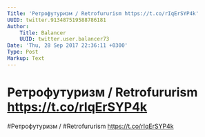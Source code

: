 ```yaml
---
Title: 'Ретрофутуризм / Retrofururism https://t.co/rIqErSYP4k'
UUID: twitter.913487519588786181
Author:
    Title: Balancer
    UUID: twitter.user.balancer73
Date: 'Thu, 28 Sep 2017 22:36:11 +0300'
Type: Post
Markup: Text
---
```


# Ретрофутуризм / Retrofururism https://t.co/rIqErSYP4k

#Ретрофутуризм / #Retrofururism https://t.co/rIqErSYP4k